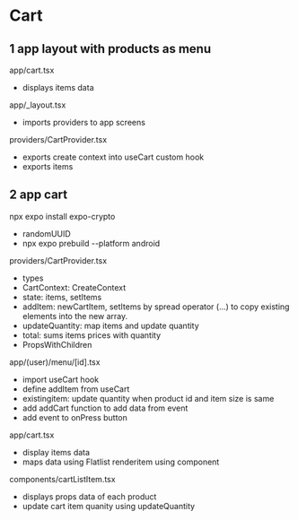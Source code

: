 # Cart

## 1 app layout with products as menu

app/cart.tsx
- displays items data

app/_layout.tsx
- imports providers to app screens

providers/CartProvider.tsx
- exports create context into useCart custom hook
- exports items

## 2 app cart

npx expo install expo-crypto
- randomUUID
- npx expo prebuild --platform android

providers/CartProvider.tsx
- types
- CartContext: CreateContext
- state: items, setItems
- addItem: newCartItem, setItems by spread operator (...) to copy existing elements into the new array.
- updateQuantity: map items and update quantity 
- total: sums items prices with quantity 
- PropsWithChildren

app/(user)/menu/[id].tsx
- import useCart hook
- define addItem from useCart
- existingitem: update quantity when product id and item size is same
- add addCart function to add data from event
- add event to onPress button

app/cart.tsx
- display items data
- maps data using Flatlist renderitem using component

components/cartListItem.tsx
- displays props data of each product
- update cart item quanity using updateQuantity 

